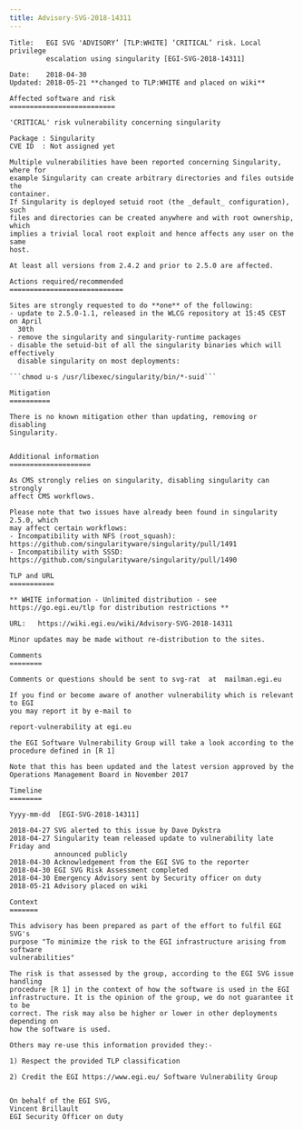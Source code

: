 ```yaml
---
title: Advisory-SVG-2018-14311
---
```


````
Title:   EGI SVG 'ADVISORY’ [TLP:WHITE] ‘CRITICAL’ risk. Local privilege
         escalation using singularity [EGI-SVG-2018-14311]

Date:    2018-04-30
Updated: 2018-05-21 **changed to TLP:WHITE and placed on wiki**

Affected software and risk
==========================

'CRITICAL' risk vulnerability concerning singularity

Package : Singularity
CVE ID  : Not assigned yet

Multiple vulnerabilities have been reported concerning Singularity, where for
example Singularity can create arbitrary directories and files outside the
container.
If Singularity is deployed setuid root (the _default_ configuration), such
files and directories can be created anywhere and with root ownership, which
implies a trivial local root exploit and hence affects any user on the same
host.

At least all versions from 2.4.2 and prior to 2.5.0 are affected.

Actions required/recommended
============================

Sites are strongly requested to do **one** of the following:
- update to 2.5.0-1.1, released in the WLCG repository at 15:45 CEST on April
  30th
- remove the singularity and singularity-runtime packages
- disable the setuid-bit of all the singularity binaries which will effectively
  disable singularity on most deployments:

```chmod u-s /usr/libexec/singularity/bin/*-suid```

Mitigation
==========

There is no known mitigation other than updating, removing or disabling
Singularity.


Additional information
====================

As CMS strongly relies on singularity, disabling singularity can strongly
affect CMS workflows.

Please note that two issues have already been found in singularity 2.5.0, which
may affect certain workflows:
- Incompatibility with NFS (root_squash):
https://github.com/singularityware/singularity/pull/1491
- Incompatibility with SSSD:
https://github.com/singularityware/singularity/pull/1490

TLP and URL
===========

** WHITE information - Unlimited distribution - see
https://go.egi.eu/tlp for distribution restrictions **

URL:   https://wiki.egi.eu/wiki/Advisory-SVG-2018-14311

Minor updates may be made without re-distribution to the sites.

Comments
========

Comments or questions should be sent to svg-rat  at  mailman.egi.eu

If you find or become aware of another vulnerability which is relevant to EGI
you may report it by e-mail to

report-vulnerability at egi.eu

the EGI Software Vulnerability Group will take a look according to the
procedure defined in [R 1]

Note that this has been updated and the latest version approved by the
Operations Management Board in November 2017

Timeline
========

Yyyy-mm-dd  [EGI-SVG-2018-14311]

2018-04-27 SVG alerted to this issue by Dave Dykstra
2018-04-27 Singularity team released update to vulnerability late Friday and
           announced publicly
2018-04-30 Acknowledgement from the EGI SVG to the reporter
2018-04-30 EGI SVG Risk Assessment completed
2018-04-30 Emergency Advisory sent by Security officer on duty
2018-05-21 Advisory placed on wiki

Context
=======

This advisory has been prepared as part of the effort to fulfil EGI SVG's
purpose "To minimize the risk to the EGI infrastructure arising from software
vulnerabilities"

The risk is that assessed by the group, according to the EGI SVG issue handling
procedure [R 1] in the context of how the software is used in the EGI
infrastructure. It is the opinion of the group, we do not guarantee it to be
correct. The risk may also be higher or lower in other deployments depending on
how the software is used.

Others may re-use this information provided they:-

1) Respect the provided TLP classification

2) Credit the EGI https://www.egi.eu/ Software Vulnerability Group


On behalf of the EGI SVG,
Vincent Brillault
EGI Security Officer on duty
````

